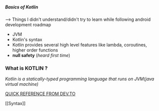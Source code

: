 ##### Basics of Kotlin
--> Things I didn't understand/didn't try to learn while following android development roadmap
- JVM
- Kotlin's syntax
- Kotlin provides several high level features like lambda, coroutines, higher order functions
- **null safety** (*heard first time*)

### What is KOTLIN ?
*Kotlin is a statically-typed programming language that runs on JVM(java virtual machine)*

[QUICK REFERENCE FROM DEV.TO](https://dev.to/danielrendox/kotlin-decoded-intro-and-useful-resources-for-learning-kotlin-4cbf)

[[Syntax]]